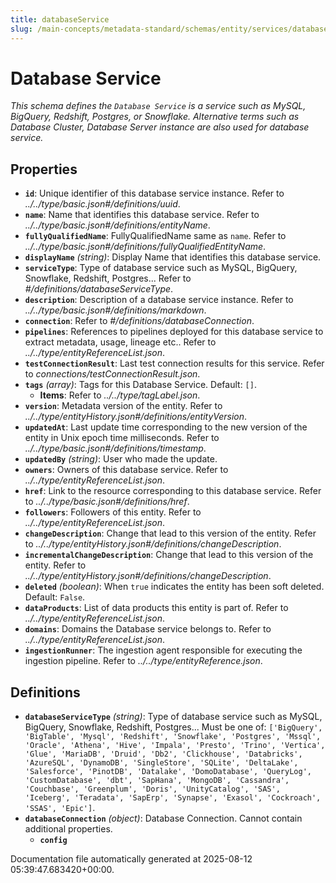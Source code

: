 ```yaml
---
title: databaseService
slug: /main-concepts/metadata-standard/schemas/entity/services/databaseservice
---
```


# Database Service

*This schema defines the `Database Service` is a service such as MySQL, BigQuery, Redshift, Postgres, or Snowflake. Alternative terms such as Database Cluster, Database Server instance are also used for database service.*

## Properties

- **`id`**: Unique identifier of this database service instance. Refer to *../../type/basic.json#/definitions/uuid*.
- **`name`**: Name that identifies this database service. Refer to *../../type/basic.json#/definitions/entityName*.
- **`fullyQualifiedName`**: FullyQualifiedName same as `name`. Refer to *../../type/basic.json#/definitions/fullyQualifiedEntityName*.
- **`displayName`** *(string)*: Display Name that identifies this database service.
- **`serviceType`**: Type of database service such as MySQL, BigQuery, Snowflake, Redshift, Postgres... Refer to *#/definitions/databaseServiceType*.
- **`description`**: Description of a database service instance. Refer to *../../type/basic.json#/definitions/markdown*.
- **`connection`**: Refer to *#/definitions/databaseConnection*.
- **`pipelines`**: References to pipelines deployed for this database service to extract metadata, usage, lineage etc.. Refer to *../../type/entityReferenceList.json*.
- **`testConnectionResult`**: Last test connection results for this service. Refer to *connections/testConnectionResult.json*.
- **`tags`** *(array)*: Tags for this Database Service. Default: `[]`.
  - **Items**: Refer to *../../type/tagLabel.json*.
- **`version`**: Metadata version of the entity. Refer to *../../type/entityHistory.json#/definitions/entityVersion*.
- **`updatedAt`**: Last update time corresponding to the new version of the entity in Unix epoch time milliseconds. Refer to *../../type/basic.json#/definitions/timestamp*.
- **`updatedBy`** *(string)*: User who made the update.
- **`owners`**: Owners of this database service. Refer to *../../type/entityReferenceList.json*.
- **`href`**: Link to the resource corresponding to this database service. Refer to *../../type/basic.json#/definitions/href*.
- **`followers`**: Followers of this entity. Refer to *../../type/entityReferenceList.json*.
- **`changeDescription`**: Change that lead to this version of the entity. Refer to *../../type/entityHistory.json#/definitions/changeDescription*.
- **`incrementalChangeDescription`**: Change that lead to this version of the entity. Refer to *../../type/entityHistory.json#/definitions/changeDescription*.
- **`deleted`** *(boolean)*: When `true` indicates the entity has been soft deleted. Default: `False`.
- **`dataProducts`**: List of data products this entity is part of. Refer to *../../type/entityReferenceList.json*.
- **`domains`**: Domains the Database service belongs to. Refer to *../../type/entityReferenceList.json*.
- **`ingestionRunner`**: The ingestion agent responsible for executing the ingestion pipeline. Refer to *../../type/entityReference.json*.
## Definitions

- **`databaseServiceType`** *(string)*: Type of database service such as MySQL, BigQuery, Snowflake, Redshift, Postgres... Must be one of: `['BigQuery', 'BigTable', 'Mysql', 'Redshift', 'Snowflake', 'Postgres', 'Mssql', 'Oracle', 'Athena', 'Hive', 'Impala', 'Presto', 'Trino', 'Vertica', 'Glue', 'MariaDB', 'Druid', 'Db2', 'Clickhouse', 'Databricks', 'AzureSQL', 'DynamoDB', 'SingleStore', 'SQLite', 'DeltaLake', 'Salesforce', 'PinotDB', 'Datalake', 'DomoDatabase', 'QueryLog', 'CustomDatabase', 'dbt', 'SapHana', 'MongoDB', 'Cassandra', 'Couchbase', 'Greenplum', 'Doris', 'UnityCatalog', 'SAS', 'Iceberg', 'Teradata', 'SapErp', 'Synapse', 'Exasol', 'Cockroach', 'SSAS', 'Epic']`.
- **`databaseConnection`** *(object)*: Database Connection. Cannot contain additional properties.
  - **`config`**


Documentation file automatically generated at 2025-08-12 05:39:47.683420+00:00.
